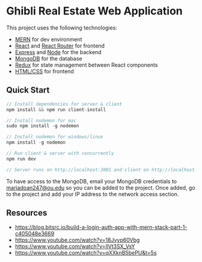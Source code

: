 # Ghibli Real Estate Web Application

This project uses the following technologies:

- [MERN](https://www.mongodb.com/mern-stack) for dev environment
- [React](https://reactjs.org) and [React Router](https://reacttraining.com/react-router/) for frontend
- [Express](http://expressjs.com/) and [Node](https://nodejs.org/en/) for the backend
- [MongoDB](https://www.mongodb.com/) for the database
- [Redux](https://redux.js.org/basics/usagewithreact) for state management between React components
- [HTML/CSS](https://html.com/) for frontend

## Quick Start

```javascript
// Install dependencies for server & client
npm install && npm run client-install

// Install nodemon for mac
sudo npm install -g nodemon 

// Install nodemon for windows/linux
npm install -g nodemon 

// Run client & server with concurrently
npm run dev

// Server runs on http://localhost:3001 and client on http://localhost:3000
```

To have access to the MongoDB, email your MongoDB credentials to mariadoan247@ou.edu 
so you can be added to the project. Once added, go to the project and add your IP address
to the network access section.

## Resources
- https://blog.bitsrc.io/build-a-login-auth-app-with-mern-stack-part-1-c405048e3669
- https://www.youtube.com/watch?v=18Jvyp60Vbg
- https://www.youtube.com/watch?v=llVt3SX_VsY
- https://www.youtube.com/watch?v=qXXknB5bePU&t=5s
